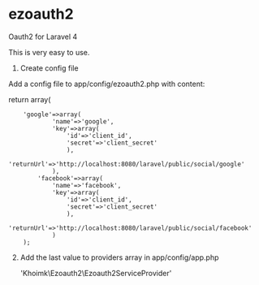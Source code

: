 ezoauth2
========

Oauth2 for Laravel 4

This is very easy to use.

1. Create config file

Add a config file to app/config/ezoauth2.php with content:

return array(

  		'google'=>array(
  				'name'=>'google',				
				'key'=>array(				
					'id'=>'client_id',					
					'secret'=>'client_secret'					
					),					
				'returnUrl'=>'http://localhost:8080/laravel/public/social/google'				
				),
			'facebook'=>array(
				'name'=>'facebook',
				'key'=>array(
					'id'=>'client_id',
					'secret'=>'client_secret'
					),
				'returnUrl'=>'http://localhost:8080/laravel/public/social/facebook'
				)
		);
		
2. Add the last value to providers array in app/config/app.php

  	'Khoimk\Ezoauth2\Ezoauth2ServiceProvider'
